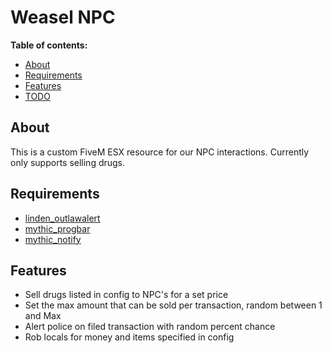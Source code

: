 Weasel NPC
===============
**Table of contents:**
  * [About](#about)
  * [Requirements](#Requirements)
  * [Features](#features)
  * [TODO](#todo)

About
-------
This is a custom FiveM ESX resource for our NPC interactions. Currently only supports selling drugs. 

Requirements
--------------------------------
  * [linden_outlawalert](https://github.com/thelindat/linden_outlawalert)
  * [mythic_progbar](https://github.com/HalCroves/mythic_progbar)
  * [mythic_notify](https://github.com/FlawwsX/mythic_notify)

Features
--------------------------------
- Sell drugs listed in config to NPC's for a set price
- Set the max amount that can be sold per transaction, random between 1 and Max
- Alert police on filed transaction with random percent chance
- Rob locals for money and items specified in config


